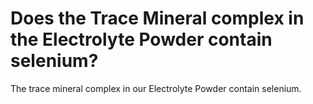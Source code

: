 # Does the Trace Mineral complex in the Electrolyte Powder contain selenium?

The trace mineral complex in our Electrolyte Powder contain selenium.